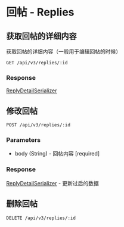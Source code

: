 # 回帖 - Replies

## 获取回帖的详细内容

获取回帖的详细内容（一般用于编辑回帖的时候）

```markup
GET /api/v3/replies/:id
```

### Response

[ReplyDetailSerializer](ReplyDetailSerializer.md)

## 修改回帖

```markup
POST /api/v3/replies/:id
```

### Parameters

* body (String) - 回帖内容 [required]

### Response

[ReplyDetailSerializer](ReplyDetailSerializer.md) - 更新过后的数据

## 删除回帖

```markup
DELETE /api/v3/replies/:id
```



